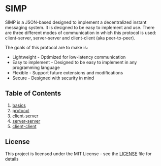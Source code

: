# SIMP

SIMP is a JSON-based designed to implement a decentralized instant messaging system. It is designed to be easy to implement and use. There are three different modes of communication in which this protocol is used: client-server, server-server and client-client (aka peer-to-peer).

The goals of this protocol are to make is: 

* Lightweight - Optimized for low-latency communication
* Easy to implement - Designed to be easy to implement in any programming language
* Flexible - Support future extensions and modifications
* Secure - Designed with security in mind

## Table of Contents

1. [basics](001-basics.md)
2. [protocol](002-protocol.md)
3. [client-server](003-client-server.md)
4. [server-server](004-server-server.md)
5. [client-client](005-client-client.md)

## License
<!-- MIT License -->
This project is licensed under the MIT License - see the [LICENSE](LICENSE) file for details